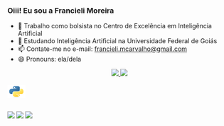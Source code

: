 ### Oiii! Eu sou a Francieli Moreira

- 🔭 Trabalho como bolsista no Centro de Excelência em Inteligência Artificial
- 🌱 Estudando Inteligência Artificial na Universidade Federal de Goiás
- 📫 Contate-me no e-mail: francieli.mcarvalho@gmail.com
- 😄 Pronouns: ela/dela

<div align="center">
  <a href="https://github.com/francielimoreira">
  <img height="150em" src="https://github-readme-stats.vercel.app/api?username=francielimoreira&show_icons=true&theme=dracula&include_all_commits=true&count_private=true"/>
  <img height="150em" src="https://github-readme-stats.vercel.app/api/top-langs/?username=francielimoreira&layout=compact&langs_count=7&theme=dracula"/>
</div>
  
  <div style="display: inline_block"><br>
  <img align="center" alt="Rafa-Python" height="30" width="40" src="https://raw.githubusercontent.com/devicons/devicon/master/icons/python/python-original.svg">
</div>
  
  ##
  
 <div>
  <a href="https://www.instagram.com/francielimoreira_/" target="_blank"><img src="https://img.shields.io/badge/-Instagram-%23E4405F?style=for-the-badge&logo=instagram&logoColor=white" target="_blank"></a>
  <a href = "mailto:francieli.mcarvalho@gmail.com"><img src="https://img.shields.io/badge/-Gmail-%23333?style=for-the-badge&logo=gmail&logoColor=white" target="_blank"></a>
  <a href="https://www.linkedin.com/in/francielidecarvalho/" target="_blank"><img src="https://img.shields.io/badge/-LinkedIn-%230077B5?style=for-the-badge&logo=linkedin&logoColor=white" target="_blank"></a> 
</div>
